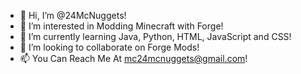 - 👋 Hi, I’m @24McNuggets!
- 👀 I’m interested in Modding Minecraft with Forge!
- 🌱 I’m currently learning Java, Python, HTML, JavaScript and CSS!
- 💞️ I’m looking to collaborate on Forge Mods!
- 📫 You Can Reach Me At mc24mcnuggets@gmail.com!

<!---
24McNuggets/24McNuggets is a ✨ special ✨ repository because its `README.md` (this file) appears on your GitHub profile.
You can click the Preview link to take a look at your changes.
--->
